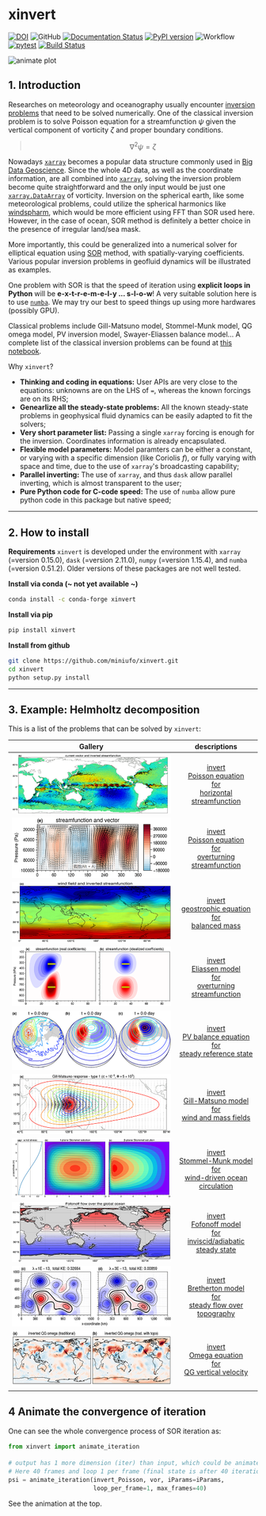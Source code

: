 # xinvert

[![DOI](https://zenodo.org/badge/323045845.svg)](https://zenodo.org/badge/latestdoi/323045845)
![GitHub](https://img.shields.io/github/license/miniufo/xinvert)
[![Documentation Status](https://readthedocs.org/projects/xinvert/badge/?version=latest)](https://xinvert.readthedocs.io/en/latest/?badge=latest)
[![PyPI version](https://badge.fury.io/py/xinvert.svg)](https://badge.fury.io/py/xinvert)
![Workflow](https://github.com/miniufo/xinvert/actions/workflows/python-publish.yml/badge.svg)
[![pytest](https://github.com/miniufo/xinvert/actions/workflows/tests.yml/badge.svg)](https://github.com/miniufo/xinvert/actions/workflows/tests.yml)
[![Build Status](https://app.travis-ci.com/miniufo/xinvert.svg?branch=master)](https://app.travis-ci.com/miniufo/xinvert)

![animate plot](https://raw.githubusercontent.com/miniufo/xinvert/master/pics/animateConverge.gif)


## 1. Introduction
Researches on meteorology and oceanography usually encounter [inversion problems](https://doi.org/10.1017/CBO9780511629570) that need to be solved numerically.  One of the classical inversion problem is to solve Poisson equation for a streamfunction $\psi$ given the vertical component of vorticity $\zeta$ and proper boundary conditions.

> $$\nabla^2\psi=\zeta$$

Nowadays [`xarray`](http://xarray.pydata.org/en/stable/) becomes a popular data structure commonly used in [Big Data Geoscience](https://pangeo.io/).  Since the whole 4D data, as well as the coordinate information, are all combined into [`xarray`](http://xarray.pydata.org/en/stable/), solving the inversion problem become quite straightforward and the only input would be just one [`xarray.DataArray`](http://xarray.pydata.org/en/stable/) of vorticity.  Inversion on the spherical earth, like some meteorological problems, could utilize the spherical harmonics like [windspharm](https://github.com/ajdawson/windspharm), which would be more efficient using FFT than SOR used here.  However, in the case of ocean, SOR method is definitely a better choice in the presence of irregular land/sea mask.

More importantly, this could be generalized into a numerical solver for elliptical equation using [SOR](https://mathworld.wolfram.com/SuccessiveOverrelaxationMethod.html) method, with spatially-varying coefficients.  Various popular inversion problems in geofluid dynamics will be illustrated as examples.

One problem with SOR is that the speed of iteration using **explicit loops in Python** will be **e-x-t-r-e-m-e-l-y ... s-l-o-w**!  A very suitable solution here is to use [`numba`](https://numba.pydata.org/).  We may try our best to speed things up using more hardwares (possibly GPU).

Classical problems include Gill-Matsuno model, Stommel-Munk model, QG omega model, PV inversion model, Swayer-Eliassen balance model...  A complete list of the classical inversion problems can be found at [this notebook](./docs/source/notebooks/Introduction.ipynb).

Why `xinvert`?

- **Thinking and coding in equations:** User APIs are very close to the equations: unknowns are on the LHS of `=`, whereas the known forcings are on its RHS;
- **Genearlize all the steady-state problems:** All the known steady-state problems in geophysical fluid dynamics can be easily adapted to fit the solvers;
- **Very short parameter list:** Passing a single `xarray` forcing is enough for the inversion.  Coordinates information is already encapsulated.
- **Flexible model parameters:** Model paramters can be either a constant, or varying with a specific dimension (like Coriolis $f$), or fully varying with space and time, due to the use of `xarray`'s broadcasting capability;
- **Parallel inverting:** The use of `xarray`, and thus `dask` allow parallel inverting, which is almost transparent to the user;
- **Pure Python code for C-code speed:** The use of `numba` allow pure python code in this package but native speed;

---
## 2. How to install
**Requirements**
`xinvert` is developed under the environment with `xarray` (=version 0.15.0), `dask` (=version 2.11.0), `numpy` (=version 1.15.4), and `numba` (=version 0.51.2).  Older versions of these packages are not well tested.


**Install via conda (~ not yet available ~)**
```bash
conda install -c conda-forge xinvert
```

**Install via pip**
```bash
pip install xinvert
```

**Install from github**
```bash
git clone https://github.com/miniufo/xinvert.git
cd xinvert
python setup.py install
```


---
## 3. Example: Helmholtz decomposition
This is a list of the problems that can be solved by `xinvert`:

|                    Gallery                                |                              descriptions                  |
| :-------------------------------------------------------: | :--------------------------------------------------------: |
| ![Streamfunction](./pics/Gallery_Streamfunction.png)      | [invert<br/> Poisson equation <br/>for<br/> horizontal streamfunction](./docs/source/notebooks/01_Poisson_equation_horizontal.ipynb)  |
| ![Overturning](./pics/Gallery_Overturning.png)            | [invert<br/> Poisson equation <br/>for<br/> overturning streamfunction](./docs/source/notebooks/02_Poisson_equation_vertical.ipynb) |
| ![Balanced Mass](./pics/Gallery_balanceMass.png)          | [invert<br/> geostrophic equation <br/>for<br/> balanced mass](./docs/source/notebooks/03_Balanced_mass_and_flow.ipynb)          |
| ![Eliassen model](./pics/Gallery_Eliassen.png)     | [invert<br/> Eliassen model <br/>for<br/> overturning streamfunction](./docs/source/notebooks/04_Eliassen_model.ipynb)     |
| ![Reference state of SWM](./pics/Gallery_SWMReference.png)| [invert<br/> PV balance equation <br/>for<br/> steady reference state](./docs/source/notebooks/05_reference_SWM.ipynb)    |
| ![Gill-Matsuno model](./pics/Gallery_GillMatsuno.png)     | [invert<br/> Gill-Matsuno model <br/>for<br/> wind and mass fields](./docs/source/notebooks/07_Gill_Matsuno_model.ipynb)     |
| ![Stommel-Munk model](./pics/Gallery_StommelMunk.png)     | [invert<br/> Stommel-Munk model <br/>for<br/> wind-driven ocean circulation](./docs/source/notebooks/08_Stommel_Munk_model.ipynb)|
| ![Fofonoff flow](./pics/Gallery_Fofonoff.png)             | [invert<br/> Fofonoff model <br/>for<br/> inviscid/adiabatic steady state](./docs/source/notebooks/09_Fofonoff_flow.ipynb)|
| ![Bretherton flow](./pics/Gallery_Bretherton.png)         | [invert<br/> Bretherton model <br/>for<br/> steady flow over topography](./docs/source/notebooks/10_Bretherton_flow_over_topography.ipynb)  |
| ![Omega equation](./pics/Gallery_Omega.png)               | [invert<br/> Omega equation <br/>for<br/> QG vertical velocity](./docs/source/notebooks/11_Omega_equation.ipynb)           |



## 4 Animate the convergence of iteration
One can see the whole convergence process of SOR iteration as:
```python
from xinvert import animate_iteration

# output has 1 more dimension (iter) than input, which could be animated over.
# Here 40 frames and loop 1 per frame (final state is after 40 iterations) is used.
psi = animate_iteration(invert_Poisson, vor, iParams=iParams,
                        loop_per_frame=1, max_frames=40)
```

See the animation at the top.